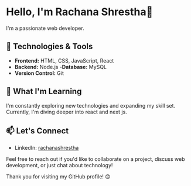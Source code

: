 # Hello, I'm Rachana Shrestha👋

I'm a passionate web developer.

## 🔧 Technologies & Tools

- **Frontend:** HTML, CSS, JavaScript, React
- **Backend:** Node.js
-**Database:** MySQL
- **Version Control:** Git

## 🌱 What I'm Learning

I'm constantly exploring new technologies and expanding my skill set. Currently, I'm diving deeper into react and next js.


## 📫 Let's Connect

- LinkedIn: [rachanashrestha](https://www.linkedin.com/in/rachana-shrestha-aa4705285/)

Feel free to reach out if you'd like to collaborate on a project, discuss web development, or just chat about technology!

Thank you for visiting my GitHub profile! 😊
